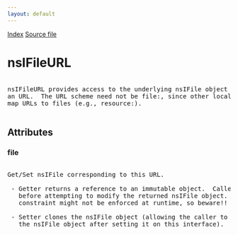 ```yaml
---
layout: default
---
```

<div id='links'><a href="../index.html">Index</a>
<a href="http://dxr.mozilla.org/mozilla-central/source/netwerk/base/public/nsIFileURL.idl">Source file</a>
</div>

# nsIFileURL #
<pre>  
nsIFileURL provides access to the underlying nsIFile object corresponding to  
an URL.  The URL scheme need not be file:, since other local protocols may  
map URLs to files (e.g., resource:).  
  
</pre>
## Attributes ##

### file ###
<pre>  
Get/Set nsIFile corresponding to this URL.  
  
 - Getter returns a reference to an immutable object.  Callers must clone  
   before attempting to modify the returned nsIFile object.  NOTE: this  
   constraint might not be enforced at runtime, so beware!!  
  
 - Setter clones the nsIFile object (allowing the caller to safely modify  
   the nsIFile object after setting it on this interface).  
  
</pre>